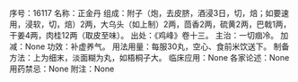 序号：16117
名称：正金丹
组成：附子（炮，去皮脐，酒浸3日，切，焙；如要速用，浸软，切，焙）2两，大乌头（如上制）2两，茴香2两，硫黄2两，巴戟1两，干姜4两，肉桂12两（取皮至味）。
出处：《鸡峰》卷十三。
主治：一切痼冷。
加减：None
功效：补虚养气。
用法用量：每服30丸，空心、食前米饮送下。
制备方法：上为细末，淡面糊为丸，如梧桐子大。
临床应用：None
各家论述：None
用药禁忌：None
附注：None
